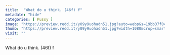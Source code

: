 ```yaml
---
title:  "What do u think. (46f) f"
metadate: "hide"
categories: [ Pussy ]
image: "https://preview.redd.it/y09y9uohadn51.jpg?auto=webp&s=19bb37f04772db477e328e5b84247d649fb5a51a"
thumb: "https://preview.redd.it/y09y9uohadn51.jpg?width=1080&crop=smart&auto=webp&s=f67cb57d02b0e95e228420cef969850f61400648"
visit: ""
---
```

What do u think. (46f) f
